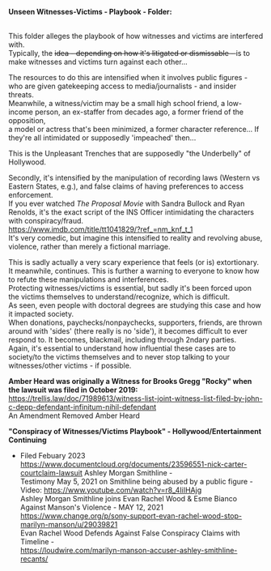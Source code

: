 

<b>Unseen Witnesses-Victims - Playbook - Folder:</b>

<br>This folder alleges the playbook of how witnesses and victims are interfered with. 
<br>Typically, the <s>idea - depending on how it's litigated or dismissable - </s> is to make witnesses and victims turn against each other... 

The resources to do this are intensified when it involves public figures - who are given gatekeeping access to media/journalists - and insider threats. 
<br>Meanwhile, a witness/victim may be a small high school friend, a low-income person, an ex-staffer from decades ago, a former friend of the opposition, 
<br>a model or actress that's been minimized, a former character reference... If they're all intimidated or supposedly 'impeached' then...

This is the Unpleasant Trenches that are supposedly "the Underbelly" of Hollywood. 

Secondly, it's intensified by the manipulation of recording laws (Western vs Eastern States, e.g.), and false claims of having preferences to access enforcement. 
<br>If you ever watched <i>The Proposal Movie</i> with Sandra Bullock and Ryan Renolds, it's the exact script of the INS Officer intimidating the characters with conspiracy/fraud.
<br>https://www.imdb.com/title/tt1041829/?ref_=nm_knf_t_1
<br>It's very comedic, but imagine this intensified to reality and revolving abuse, violence, rather than merely a fictional marriage.

This is sadly actually a very scary experience that feels (or is) extortionary. It meanwhile, continues. This is further a warning to everyone to know how to refute these manipulations and interferences.
<br>Protecting witnesses/victims is essential, but sadly it's been forced upon the victims themselves to understand/recognize, which is difficult. 
<br>As seen, even people with doctoral degrees are studying this case and how it impacted society.
<br>When donations, paychecks/nonpaychecks, supporters, friends, are thrown around with 'sides' (there really is no 'side'), it becomes difficult to ever respond to. It becomes, blackmail, including through 2ndary parties.
<br>Again, it's essential to understand how influential these cases are to society/to the victims themselves and to never stop talking to your witnesses/other victims - if possible.

<b>Amber Heard was originally a Witness for Brooks Gregg "Rocky" when the lawsuit was filed in October 2019:</b>
<br>https://trellis.law/doc/71989613/witness-list-joint-witness-list-filed-by-john-c-depp-defendant-infinitum-nihil-defendant
<br>An Amendment Removed Amber Heard 

<b>"Conspiracy of Witnesses/Victims Playbook" - Hollywood/Entertainment Continuing</b>
 - Filed Febuary 2023
<br>https://www.documentcloud.org/documents/23596551-nick-carter-courtclaim-lawsuit
Ashley Morgan Smithline -
<br>Testimony May 5, 2021 on Smithline being abused by a public figure -
<br>Video: https://www.youtube.com/watch?v=r8_4IiIHAjg
<br>Ashley Morgan Smithline joins Evan Rachel Wood & Esme Bianco Against Manson's Violence - MAY 12, 2021
<br>https://www.change.org/p/sony-support-evan-rachel-wood-stop-marilyn-manson/u/29039821
<br>Evan Rachel Wood Defends Against False Conspiracy Claims with Timeline -
<br>https://loudwire.com/marilyn-manson-accuser-ashley-smithline-recants/

